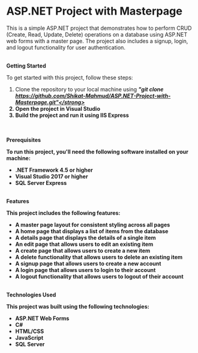 # ASP.NET Project with Masterpage

This is a simple ASP.NET project that demonstrates how to perform CRUD (Create, Read, Update, Delete) operations on a database using ASP.NET web forms with a master page. The project also includes a signup, login, and logout functionality for user authentication.
<br><br>

<b>Getting Started</b>

To get started with this project, follow these steps:<br>

1. Clone the repository to your local machine using <i><strong>"git clone https://github.com/Shikat-Mahmud/ASP.NET-Project-with-Masterpage.git"</strong></i><br>
2. Open the project in Visual Studio<br>
3. Build the project and run it using IIS Express<br>
<br><br>

<b>Prerequisites</b>

To run this project, you'll need the following software installed on your machine:

* .NET Framework 4.5 or higher<br>
* Visual Studio 2017 or higher<br>
* SQL Server Express
<br><br>

<b>Features</b>

This project includes the following features:

* A master page layout for consistent styling across all pages<br>
* A home page that displays a list of items from the database<br>
* A details page that displays the details of a single item<br>
* An edit page that allows users to edit an existing item<br>
* A create page that allows users to create a new item<br>
* A delete functionality that allows users to delete an existing item<br>
* A signup page that allows users to create a new account<br>
* A login page that allows users to login to their account<br>
* A logout functionality that allows users to logout of their account
<br><br>

<b>Technologies Used</b>

This project was built using the following technologies:

* ASP.NET Web Forms<br>
* C#<br>
* HTML/CSS<br>
* JavaScript<br>
* SQL Server
<br><br>

